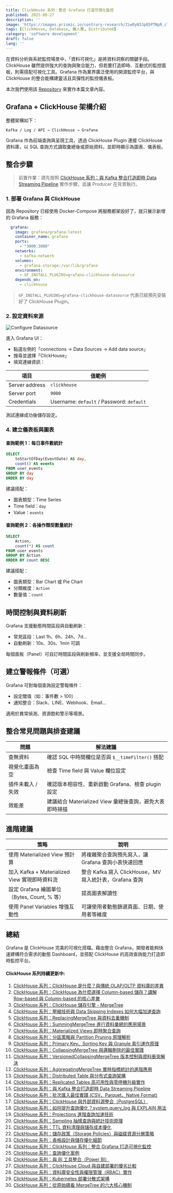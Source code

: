 ```yaml
---
title: ClickHouse 系列：整合 Grafana 打造可視化監控
published: 2025-08-27
description: ''
image: 'https://images.prismic.io/contrary-research/ZiwDyN3JpQ5PTNpR_clickhousecover.png?auto=format,compress'
tags: [ClickHouse, Database, 鐵人賽, Distributed]
category: 'software development'
draft: false 
lang: ''
---
```


在資料分析與系統監控場景中，「資料可視化」是將資料洞察的關鍵手段。ClickHouse 雖然提供強大的查詢與聚合能力，但若要打造即時、互動式的監控面板，則需搭配可視化工具。Grafana 作為業界廣泛使用的開源監控平台，與 ClickHouse 的整合能構建靈活且具彈性的監控儀表板。

本次我們使用該 [Repository](https://github.com/viiccwen/kafka-clickhouse-data-streaming-pipeline/tree/grafana-clickhouse-dashboard) 來實作本篇文章內容。

## Grafana + ClickHouse 架構介紹

整體架構如下：

```
Kafka / Log / API → ClickHouse → Grafana
```

Grafana 作為前端查詢與呈現工具，透過 ClickHouse Plugin 連接 ClickHouse 資料庫，以 SQL 查詢方式讀取彙總後或原始資料，並即時顯示為圖表、儀表板。

## 整合步驟

> 前置作業：請先按照 [ClickHouse 系列：與 Kafka 整合打造即時 Data Streaming Pipeline](https://blog.vicwen.app/posts/clickhouse-kafka-data-streaming-pipeline/) 實作步驟，並讓 Producer 在背景執行。

### 1. 部署 Grafana 與 ClickHouse

因為 Repository 已經使用 Docker-Compose 將服務都架設好了，就只展示新增的 Grafana 服務：

```yaml
  grafana:
    image: grafana/grafana:latest
    container_name: grafana
    ports:
      - "3000:3000"
    networks:
      - kafka-network
    volumes:
      - grafana-storage:/var/lib/grafana
    environment:
      - GF_INSTALL_PLUGINS=grafana-clickhouse-datasource
    depends_on:
      - clickhouse
```

> `GF_INSTALL_PLUGINS=grafana-clickhouse-datasource` 代表已經預先安裝好了 ClickHouse Plugin。

### 2. 設定資料來源

![Configure Datasource](../../assets/posts/clickhouse-grafana-dashboard/configure-datasource.png)

進入 Grafana UI：

* 點選左側的「connections → Data Sources → Add data source」
* 搜尋並選擇「ClickHouse」
* 填寫連線資訊：

| 項目               | 值範例                                       |
| ---------------- | ----------------------------------------- |
| Server address              | `clickhouse`                  |
| Server port | `9000`                                 |
| Credentials             | Username: `default` / Password: `default` |

測試連線成功後儲存設定。

### 4. 建立儀表板與圖表

#### 查詢範例 1：每日事件數統計

```sql
SELECT
    toStartOfDay(EventDate) AS day,
    count() AS events
FROM user_events
GROUP BY day
ORDER BY day
```

建議搭配：

* 圖表類型：Time Series
* Time field：`day`
* Value：`events`

#### 查詢範例 2：各操作類型數量統計

```sql
SELECT
    Action,
    count(*) AS count
FROM user_events
GROUP BY Action
ORDER BY count DESC
```

建議搭配：

* 圖表類型：Bar Chart 或 Pie Chart
* 分類維度：`Action`
* 數量值：`count`

## 時間控制與資料刷新

Grafana 支援動態時間區段與自動刷新：

* 常見區段：Last 1h、6h、24h、7d...
* 自動刷新：10s、30s、1min 可調

每個面板（Panel）可自訂時間區段與刷新頻率，並支援全局時間同步。

## 建立警報條件（可選）

Grafana 可對每個查詢設定警報條件：

* 設定閾值（如：事件數 > 100）
* 通知整合：Slack、LINE、Webhook、Email...

適用於異常偵測、資源飽和警示等場景。

## 整合常見問題與排查建議

| 問題         | 解法建議                                  |
| ---------- | ------------------------------------- |
| 查無資料       | 確認 SQL 中時間欄位是否與 `$__timeFilter()` 搭配  |
| 視覺化畫面為空    | 檢查 Time field 與 Value 欄位設定            |
| 插件未載入 / 失效 | 確認版本相容性、重新啟動 Grafana、檢查 plugin 設定     |
| 效能差        | 建議結合 Materialized View 彙總後查詢，避免大表即時掃描 |

## 進階建議

| 策略                                   | 說明                                         |
| ------------------------------------ | ------------------------------------------ |
| 使用 Materialized View 預計算             | 將複雜聚合查詢預先寫入，讓 Grafana 查詢小表快速回應             |
| 加入 Kafka + Materialized View 實現即時資料流 | 整合 Kafka 寫入 ClickHouse，MV 寫入統計表，Grafana 查詢 |
| 設定 Grafana 繪圖單位（Bytes, Count, % 等）   | 提高圖表解讀性                                    |
| 使用 Panel Variables 增強互動性             | 可讓使用者動態篩選頁面、日期、使用者等維度                      |

## 總結

Grafana 是 ClickHouse 完美的可視化搭檔。藉由整合 Grafana，開發者能夠快速建構符合需求的動態 Dashboard，並搭配 ClickHouse 的高效查詢能力打造即時監控平台。

#### ClickHouse 系列持續更新中:

1. [ClickHouse 系列：ClickHouse 是什麼？與傳統 OLAP/OLTP 資料庫的差異](https://blog.vicwen.app/posts/what-is-clickhouse/)
2. [ClickHouse 系列：ClickHouse 為什麼選擇 Column-based 儲存？講解 Row-based 與 Column-based 的核心差異](https://blog.vicwen.app/posts/clickhouse-column-row-based-storage/)
3. [ClickHouse 系列：ClickHouse 儲存引擎 - MergeTree](https://blog.vicwen.app/posts/clickhouse-mergetree-engine)
4. [ClickHouse 系列：壓縮技術與 Data Skipping Indexes 如何大幅加速查詢](https://blog.vicwen.app/posts/clickhouse-compression-skipping-index/)
5. [ClickHouse 系列：ReplacingMergeTree 與資料去重機制](https://blog.vicwen.app/posts/clickhouse-replacingmergetree-deduplication/)
6. [ClickHouse 系列：SummingMergeTree 進行資料彙總的應用場景](https://blog.vicwen.app/posts/clickhouse-summingmergetree-aggregation/)
7. [ClickHouse 系列：Materialized Views 即時聚合查詢](https://blog.vicwen.app/posts/clickhouse-materialized-view/)
8. [ClickHouse 系列：分區策略與 Partition Pruning 原理解析](https://blog.vicwen.app/posts/clickhouse-partition-pruning/)
9. [ClickHouse 系列：Primary Key、Sorting Key 與 Granule 索引運作原理](https://blog.vicwen.app/posts/clickhouse-primary-sorting-key/)
10. [ClickHouse 系列：CollapsingMergeTree 與邏輯刪除的最佳實踐](https://blog.vicwen.app/posts/clickhouse-collapsingmergetree/)
11. [ClickHouse 系列：VersionedCollapsingMergeTree 版本控制與資料衝突解決](https://blog.vicwen.app/posts/clickhouse-versioned-collapsingmergetree/)
12. [ClickHouse 系列：AggregatingMergeTree 實時指標統計的進階應用](https://blog.vicwen.app/posts/clickhouse-aggregatingmergetree/)
13. [ClickHouse 系列：Distributed Table 與分布式查詢架構](https://blog.vicwen.app/posts/clickhouse-distributed-table-architecture/)
14. [ClickHouse 系列：Replicated Tables 高可用性與零停機升級實作](https://blog.vicwen.app/posts/clickhouse-replication-failover/)
15. [ClickHouse 系列：與 Kafka 整合打造即時 Data Streaming Pipeline](https://blog.vicwen.app/posts/clickhouse-kafka-data-streaming-pipeline/)
16. [ClickHouse 系列：批次匯入最佳實踐 (CSV、Parquet、Native Format)](https://blog.vicwen.app/posts/clickhouse-batch-import/)
17. [ClickHouse 系列：ClickHouse 與外部資料源整合（PostgreSQL）](https://blog.vicwen.app/posts/clickhouse-external-data-integration/)
18. [ClickHouse 系列：如何提升查詢優化？system.query_log 與 EXPLAIN 用法](https://blog.vicwen.app/posts/clickhouse-query-log-explain/)
19. [ClickHouse 系列：Projections 進階查詢加速技術](https://blog.vicwen.app/posts/clickhouse-projections-optimization/)
20. [ClickHouse 系列：Sampling 抽樣查詢與統計技術原理](https://blog.vicwen.app/posts/clickhouse-sampling-statistics/)
21. [ClickHouse 系列：TTL 資料清理與儲存成本優化](https://blog.vicwen.app/posts/clickhouse-ttl-storage-management/)
22. [ClickHouse 系列：儲存政策（Storage Policies）與磁碟資源分層策略](https://blog.vicwen.app/posts/clickhouse-storage-policies/)
23. [ClickHouse 系列：表格設計與儲存優化細節](https://blog.vicwen.app/posts/clickhouse-schemas-storage-improvement/)
24. [ClickHouse 系列：ClickHouse 系列：整合 Grafana 打造可視化監控](https://blog.vicwen.app/posts/clickhouse-grafana-dashboard/)
25. [ClickHouse 系列：查詢優化案例](https://blog.vicwen.app/posts/clickhouse-select-optimization/)
26. [ClickHouse 系列：與 BI 工具整合（Power BI）](https://blog.vicwen.app/posts/clickhouse-bi-integration/)
27. [ClickHouse 系列：ClickHouse Cloud 與自建部署的優劣比較](https://blog.vicwen.app/posts/clickhouse-cloud-vs-self-host/)
28. [ClickHouse 系列：資料庫安全性與權限管理（RBAC）實作](https://blog.vicwen.app/posts/clickhouse-security-rbac/)
29. [ClickHouse 系列：Kubernetes 部署分散式架構](https://blog.vicwen.app/posts/clickhouse-operator-kubernates/)
30. [ClickHouse 系列：從原始碼看 MergeTree 的六大核心機制](https://blog.vicwen.app/posts/clickhouse-mergetree-sourcecode-introduction/)